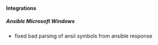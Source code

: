 
#### Integrations
##### Ansible Microsoft Windows
- fixed bad parsing of ansii symbols from ansible response
